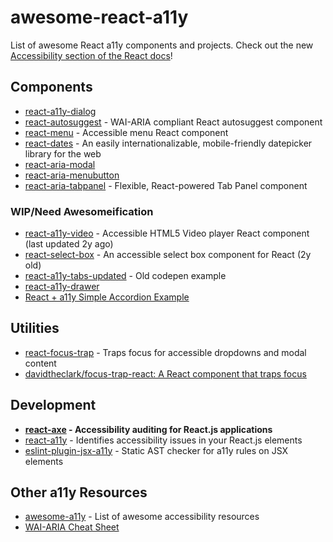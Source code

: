 # awesome-react-a11y
List of awesome React a11y components and projects. Check out the new [Accessibility section of the React docs](https://github.com/facebook/react/blob/master/docs/docs/accessibility.md)!

## Components

* [react-a11y-dialog](https://github.com/HugoGiraudel/react-a11y-dialog)
* [react-autosuggest](https://github.com/moroshko/react-autosuggest) - WAI-ARIA compliant React autosuggest component
* [react-menu](https://github.com/instructure-react/react-menu) - Accessible menu React component
* [react-dates](https://github.com/airbnb/react-dates) - An easily internationalizable, mobile-friendly datepicker library for the web
* [react-aria-modal](https://github.com/davidtheclark/react-aria-modal)
* [react-aria-menubutton](https://github.com/davidtheclark/react-aria-menubutton)
* [react-aria-tabpanel](https://github.com/davidtheclark/react-aria-tabpanel) - Flexible, React-powered Tab Panel component

### WIP/Need Awesomeification
* [react-a11y-video](https://github.com/dben/react-a11y-video) - Accessible HTML5 Video player React component (last updated 2y ago)
* [react-select-box](https://github.com/instructure-react/react-select-box) - An accessible select box component for React (2y old)
* [react-a11y-tabs-updated](https://codepen.io/ahomu/pen/qNQqak?editors=0010) - Old codepen example
* [react-a11y-drawer](https://codepen.io/ahomu/pen/jAQymb?editors=0110)
* [React + a11y Simple Accordion Example](https://codepen.io/joe-watkins/pen/XmmxqN?editors=0010)

## Utilities
* [react-focus-trap](https://github.com/vigetlabs/react-focus-trap) - Traps focus for accessible dropdowns and modal content
* [davidtheclark/focus-trap-react: A React component that traps focus](https://github.com/davidtheclark/focus-trap-react)

## Development
* **[react-axe](https://github.com/dequelabs/react-axe) - Accessibility auditing for React.js applications**
* [react-a11y](https://github.com/reactjs/react-a11y) - Identifies accessibility issues in your React.js elements
* [eslint-plugin-jsx-a11y](https://github.com/evcohen/eslint-plugin-jsx-a11y) - Static AST checker for a11y rules on JSX elements

## Other a11y Resources
* [awesome-a11y](https://github.com/brunopulis/awesome-a11y#development-testing-and-validators) - List of awesome accessibility resources
* [WAI-ARIA Cheat Sheet](http://karlgroves-sandbox.com/CheatSheets/ARIA-Cheatsheet.html)
